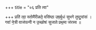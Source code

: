 +++
title = "०६ प्रति त्वा"

+++
प्रति॑ त्वा॒ स्तोमै॑रीळते॒ वसि॑ष्ठा उष॒र्बुधः॑ सुभगे तुष्टु॒वांसः॑ ।  
गवां॑ ने॒त्री वाज॑पत्नी न उ॒च्छोषः॑ सुजाते प्रथ॒मा ज॑रस्व ॥